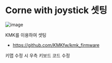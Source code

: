 # Corne with joystick 셋팅

![image](./corne.jpg)

KMK를 이용하여 셋팅
- https://github.com/KMKfw/kmk_firmware

키맵 수정 시 우측 키보드 코드 수정

